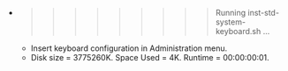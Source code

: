 * >>>>>>>>> Running inst-std-system-keyboard.sh ...
  * Insert keyboard configuration in Administration menu.
  * Disk size = 3775260K. Space Used = 4K. Runtime = 00:00:00:01.
